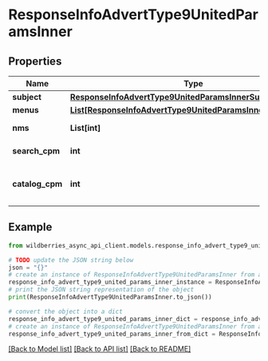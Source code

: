 # ResponseInfoAdvertType9UnitedParamsInner


## Properties

Name | Type | Description | Notes
------------ | ------------- | ------------- | -------------
**subject** | [**ResponseInfoAdvertType9UnitedParamsInnerSubject**](ResponseInfoAdvertType9UnitedParamsInnerSubject.md) |  | [optional] 
**menus** | [**List[ResponseInfoAdvertType9UnitedParamsInnerMenusInner]**](ResponseInfoAdvertType9UnitedParamsInnerMenusInner.md) |  | [optional] 
**nms** | **List[int]** | Артикулы WB | [optional] 
**search_cpm** | **int** | Ставка в Поиске. | [optional] 
**catalog_cpm** | **int** | Ставка в Каталоге, при наличии. | [optional] 

## Example

```python
from wildberries_async_api_client.models.response_info_advert_type9_united_params_inner import ResponseInfoAdvertType9UnitedParamsInner

# TODO update the JSON string below
json = "{}"
# create an instance of ResponseInfoAdvertType9UnitedParamsInner from a JSON string
response_info_advert_type9_united_params_inner_instance = ResponseInfoAdvertType9UnitedParamsInner.from_json(json)
# print the JSON string representation of the object
print(ResponseInfoAdvertType9UnitedParamsInner.to_json())

# convert the object into a dict
response_info_advert_type9_united_params_inner_dict = response_info_advert_type9_united_params_inner_instance.to_dict()
# create an instance of ResponseInfoAdvertType9UnitedParamsInner from a dict
response_info_advert_type9_united_params_inner_from_dict = ResponseInfoAdvertType9UnitedParamsInner.from_dict(response_info_advert_type9_united_params_inner_dict)
```
[[Back to Model list]](../README.md#documentation-for-models) [[Back to API list]](../README.md#documentation-for-api-endpoints) [[Back to README]](../README.md)


